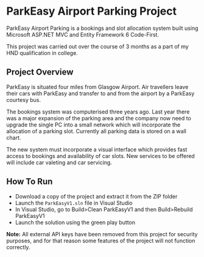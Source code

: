 # ParkEasy Airport Parking Project
ParkEasy Airport Parking is a bookings and slot allocation system built using Microsoft ASP.NET MVC and Entity Framework 6 Code-First.

This project was carried out over the course of 3 months as a part of my HND qualification in college.

## Project Overview
ParkEasy is situated four miles from Glasgow Airport. Air travellers leave their cars with ParkEasy and transfer to and from the airport by a ParkEasy courtesy bus.

The bookings system was computerised three years ago. Last year there was a major expansion of the parking area and the company now need to upgrade the single PC into a small network which will incorporate the allocation of a parking slot. Currently all parking data is stored on a wall chart.

The new system must incorporate a visual interface which provides fast access to bookings and availability of car slots. New services to be offered will include car valeting and car servicing.

## How To Run

- Download a copy of the project and extract it from the ZIP folder
- Launch the `ParkEasyV1.sln` file in Visual Studio
- In Visual Studio, go to Build>Clean ParkEasyV1 and then Build>Rebuild ParkEasyV1
- Launch the solution using the green play button

**Note:** All external API keys have been removed from this project for security purposes, and for that reason some features of the project will not function correctly. 
